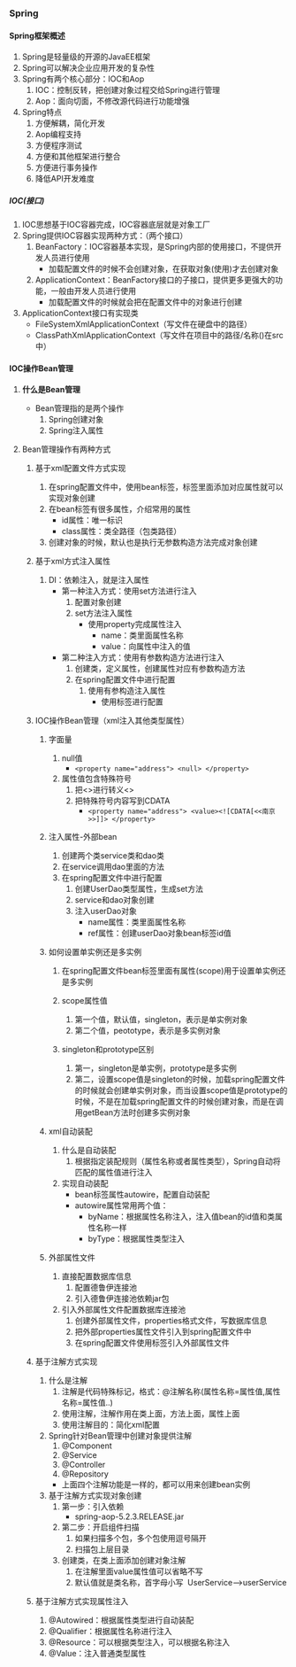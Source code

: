 ### Spring
#### Spring框架概述
1. Spring是轻量级的开源的JavaEE框架
2. Spring可以解决企业应用开发的复杂性
3. Spring有两个核心部分：IOC和Aop
    1. IOC：控制反转，把创建对象过程交给Spring进行管理
    2. Aop：面向切面，不修改源代码进行功能增强
4. Spring特点
    1. 方便解耦，简化开发
    2. Aop编程支持
    3. 方便程序测试
    4. 方便和其他框架进行整合
    5. 方便进行事务操作
    6. 降低API开发难度

##### IOC(接口)
1. IOC思想基于IOC容器完成，IOC容器底层就是对象工厂
2. Spring提供IOC容器实现两种方式：（两个接口）
    1. BeanFactory：IOC容器基本实现，是Spring内部的使用接口，不提供开发人员进行使用
        * 加载配置文件的时候不会创建对象，在获取对象(使用)才去创建对象
    2. ApplicationContext：BeanFactory接口的子接口，提供更多更强大的功能，一般由开发人员进行使用
        * 加载配置文件的时候就会把在配置文件中的对象进行创建
3. ApplicationContext接口有实现类
    * FileSystemXmlApplicationContext（写文件在硬盘中的路径）
    * ClassPathXmlApplicationContext（写文件在项目中的路径/名称()在src中）

#### IOC操作Bean管理
1. **什么是Bean管理**
    * Bean管理指的是两个操作
        1. Spring创建对象
        2. Spring注入属性

2. Bean管理操作有两种方式
    1. 基于xml配置文件方式实现
        1. 在spring配置文件中，使用bean标签，标签里面添加对应属性就可以实现对象创建
        2. 在bean标签有很多属性，介绍常用的属性
            * id属性：唯一标识
            * class属性：类全路径（包类路径）
        3. 创建对象的时候，默认也是执行无参数构造方法完成对象创建
    2. 基于xml方式注入属性
        1. DI：依赖注入，就是注入属性
            * 第一种注入方式：使用set方法进行注入
                1. 配置对象创建
                2. set方法注入属性
                     * 使用property完成属性注入
                         * name：类里面属性名称
                         * value：向属性中注入的值
            * 第二种注入方式：使用有参数构造方法进行注入
                1. 创建类，定义属性，创建属性对应有参数构造方法
                2. 在spring配置文件中进行配置
                    1. 使用有参构造注入属性
                        * 使用标签<constructor-arg>进行配置

    3. IOC操作Bean管理（xml注入其他类型属性）
        1. 字面量
            1. null值
                * `<property name="address">
                    <null>
                    </property>`
            2. 属性值包含特殊符号
                1. 把<>进行转义&lt;&gt;
                2. 把特殊符号内容写到CDATA
                    * `<property name="address">
                        <value><![CDATA[<<南京>>]]>
                        </property>`
        2. 注入属性-外部bean
            1.  创建两个类service类和dao类
            2.  在service调用dao里面的方法
            3.  在spring配置文件中进行配置
                1.  创建UserDao类型属性，生成set方法
                2.  service和dao对象创建
                3.  注入userDao对象
                    * name属性：类里面属性名称
                    * ref属性：创建userDao对象bean标签id值

        3. 如何设置单实例还是多实例
            1. 在spring配置文件bean标签里面有属性(scope)用于设置单实例还是多实例
            2. scope属性值
                1. 第一个值，默认值，singleton，表示是单实例对象
                2. 第二个值，peototype，表示是多实例对象

            3. singleton和prototype区别
                1. 第一，singleton是单实例，prototype是多实例
                2. 第二，设置scope值是singleton的时候，加载spring配置文件的时候就会创建单实例对象，而当设置scope值是prototype的时候，不是在加载spring配置文件的时候创建对象，而是在调用getBean方法时创建多实例对象
        4. xml自动装配
            1. 什么是自动装配
                1. 根据指定装配规则（属性名称或者属性类型），Spring自动将匹配的属性值进行注入
            2. 实现自动装配
                * bean标签属性autowire，配置自动装配
                * autowire属性常用两个值：
                    * byName：根据属性名称注入，注入值bean的id值和类属性名称一样
                    * byType：根据属性类型注入
        5. 外部属性文件
            1. 直接配置数据库信息
                1. 配置德鲁伊连接池
                2. 引入德鲁伊连接池依赖jar包
            2. 引入外部属性文件配置数据库连接池
                1. 创建外部属性文件，properties格式文件，写数据库信息
                2. 把外部properties属性文件引入到spring配置文件中
                3. 在spring配置文件使用标签引入外部属性文件
    4. 基于注解方式实现
        1. 什么是注解
            1. 注解是代码特殊标记，格式：@注解名称(属性名称=属性值,属性名称=属性值..)
            2. 使用注解，注解作用在类上面，方法上面，属性上面
            3. 使用注解目的：简化xml配置
        2. Spring针对Bean管理中创建对象提供注解
            1. @Component
            2. @Service
            3. @Controller
            4. @Repository
            * 上面四个注解功能是一样的，都可以用来创建bean实例
        3. 基于注解方式实现对象创建
            1. 第一步：引入依赖
                * spring-aop-5.2.3.RELEASE.jar
            2. 第二步：开启组件扫描
                1. 如果扫描多个包，多个包使用逗号隔开
                2. 扫描包上层目录
            3. 创建类，在类上面添加创建对象注解
                1. 在注解里面value属性值可以省略不写
                2. 默认值就是类名称，首字母小写  UserService-->userService

    5. 基于注解方式实现属性注入
        1. @Autowired：根据属性类型进行自动装配
        2. @Qualifier：根据属性名称进行注入
        3. @Resource：可以根据类型注入，可以根据名称注入
        4. @Value：注入普通类型属性
